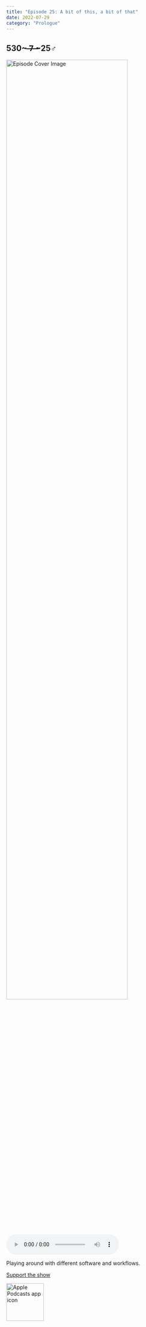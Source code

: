 ```yaml
---
title: "Episode 25: A bit of this, a bit of that"
date: 2022-07-29
category: "Prologue"
---
```

## 530~ ̶7̶ ̶~25♂
<img src="https://artwork.captivate.fm/0dbdfd2e-7c2d-4f78-9e30-8ba8e92f31bb/60854458c4d1acdf4e1c2f79c4137142d85d78e379bdafbd69bd34c85f5819ad.jpg" alt="Episode Cover Image" width=80%/>
<audio controls>
  <source src="https://podcasts.captivate.fm/media/0892f2b1-429c-47de-944b-8aa5b684e794/11051145-episode-25-a-bit-of-this-a-bit-of-that.mp3" type="audio/mpeg">
  Your browser does not support the audio element.
</audio>

<p>Playing around with different software and workflows.</p><a rel="payment" href="https://www.paypal.com/donate/?hosted_button_id=WX3GRUK5BHJLS">Support the show</a>

<a href="https://podcasts.apple.com/us/podcast/living-room-music/id1608791560?tscg=30200&itsct=podcast_box_appicon&ls=1&mttnsubad=1608791560" style="display: inline-block;"><img src="https://toolbox.marketingtools.apple.com/api/v2/badges/app-icon-podcasts/standard/en-us" alt="Apple Podcasts app icon" style="width: 100px; height: 100px; vertical-align: middle; object-fit: contain;" /></a>
    